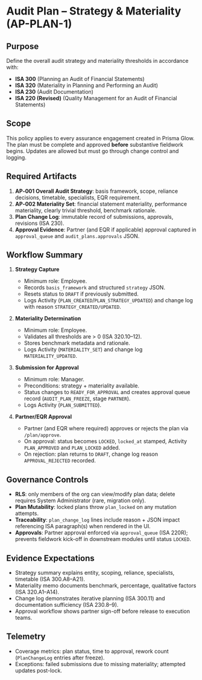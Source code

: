 # Audit Plan – Strategy & Materiality (AP-PLAN-1)

## Purpose
Define the overall audit strategy and materiality thresholds in accordance with:
- **ISA 300** (Planning an Audit of Financial Statements)
- **ISA 320** (Materiality in Planning and Performing an Audit)
- **ISA 230** (Audit Documentation)
- **ISA 220 (Revised)** (Quality Management for an Audit of Financial Statements)

## Scope
This policy applies to every assurance engagement created in Prisma Glow. The plan must be complete and approved **before** substantive fieldwork begins. Updates are allowed but must go through change control and logging.

## Required Artifacts
1. **AP‑001 Overall Audit Strategy**: basis framework, scope, reliance decisions, timetable, specialists, EQR requirement.
2. **AP‑002 Materiality Set**: financial statement materiality, performance materiality, clearly trivial threshold, benchmark rationale.
3. **Plan Change Log**: immutable record of submissions, approvals, revisions (ISA 230).
4. **Approval Evidence**: Partner (and EQR if applicable) approval captured in `approval_queue` and `audit_plans.approvals` JSON.

## Workflow Summary
1. **Strategy Capture**
   - Minimum role: Employee.
   - Records `basis_framework` and structured `strategy` JSON.
   - Resets status to `DRAFT` if previously submitted.
   - Logs Activity (`PLAN_CREATED`/`PLAN_STRATEGY_UPDATED`) and change log with reason `STRATEGY_CREATED/UPDATED`.

2. **Materiality Determination**
   - Minimum role: Employee.
   - Validates all thresholds are > 0 (ISA 320.10–12).
   - Stores benchmark metadata and rationale.
   - Logs Activity (`MATERIALITY_SET`) and change log `MATERIALITY_UPDATED`.

3. **Submission for Approval**
   - Minimum role: Manager.
   - Preconditions: strategy + materiality available.
   - Status changes to `READY_FOR_APPROVAL` and creates approval queue record (`AUDIT_PLAN_FREEZE`, stage `PARTNER`).
   - Logs Activity (`PLAN_SUBMITTED`).

4. **Partner/EQR Approval**
   - Partner (and EQR where required) approves or rejects the plan via `/plan/approve`.
   - On approval: status becomes `LOCKED`, `locked_at` stamped, Activity `PLAN_APPROVED` and `PLAN_LOCKED` added.
   - On rejection: plan returns to `DRAFT`, change log reason `APPROVAL_REJECTED` recorded.

## Governance Controls
- **RLS**: only members of the org can view/modify plan data; delete requires System Administrator (rare, migration only).
- **Plan Mutability**: locked plans throw `plan_locked` on any mutation attempts.
- **Traceability**: `plan_change_log` lines include reason + JSON impact referencing ISA paragraph(s) when rendered in the UI.
- **Approvals**: Partner approval enforced via `approval_queue` (ISA 220R); prevents fieldwork kick-off in downstream modules until status `LOCKED`.

## Evidence Expectations
- Strategy summary explains entity, scoping, reliance, specialists, timetable (ISA 300.A8–A21).
- Materiality memo documents benchmark, percentage, qualitative factors (ISA 320.A1–A14).
- Change log demonstrates iterative planning (ISA 300.11) and documentation sufficiency (ISA 230.8–9).
- Approval workflow shows partner sign-off before release to execution teams.

## Telemetry
- Coverage metrics: plan status, time to approval, rework count (`PlanChangeLog` entries after freeze).
- Exceptions: failed submissions due to missing materiality; attempted updates post-lock.
